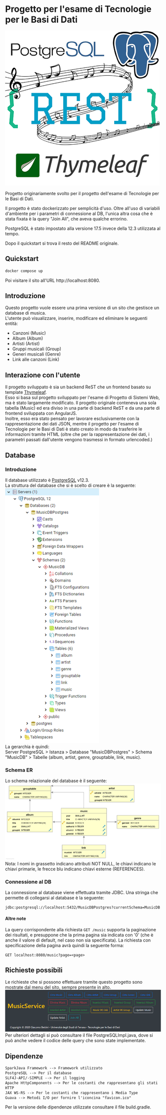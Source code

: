 # Progetto per l'esame di Tecnologie per le Basi di Dati
![](images/logo.png)

Progetto originariamente svolto per il progetto dell'esame di Tecnologie per le Basi di Dati.

Il progetto è stato dockerizzato per semplicità d'uso. Oltre all'uso di variabili d'ambiente per
i parametri di connessione al DB, l'unica altra cosa che è stata fixata è la query "Join All", che
aveva qualche errorino.

PostgreSQL è stato impostato alla versione 17.5 invece della 12.3 utilizzata al tempo.

Dopo il quickstart si trova il resto del README originale.

## Quickstart
```bash
docker compose up
```
Poi visitare il sito all'URL http://localhost:8080.

## Introduzione
Questo progetto vuole essere una prima versione di un sito che gestisce un database di musica. \
L'utente può visualizzare, inserire, modificare ed eliminare le seguenti entità:
- Canzoni (Music)
- Album (Album)
- Artisti (Artist)
- Gruppi musicali (Group)
- Generi musicali (Genre)
- Link alle canzoni (Link)
## Interazione con l'utente
Il progetto sviluppato è sia un backend ReST che un frontend basato su template [Thymeleaf](https://www.thymeleaf.org/). \
Esso si basa sul progetto sviluppato per l'esame di Progetto di Sistemi Web, ma è stato largamente
modificato. Il progetto originale conteneva una sola tabella (Music) ed era diviso in una parte di
backend ReST e da una parte di frontend sviluppata con AngularJS. \
Inoltre, esso era stato pensato per lavorare esclusivamente con la rappresentazione dei dati JSON,
mentre il progetto per l'esame di Tecnologie per le Basi di Dati è stato creato in modo da trasferire
le informazioni tramite HTML (oltre che per la rappresentazione dei dati, i parametri passati
dall'utente vengono trasmessi in formato urlencoded.)

## Database
### Introduzione
Il database utilizzato è [PostgreSQL](https://www.postgresql.org/) v12.3.\
La struttura del database che si è scelto di creare è la seguente: \
![](images/database.PNG) \
La gerarchia è quindi: \
Server PostgreSQL > Istanza > Database "MusicDBPostgres" > Schema "MusicDB" >
Tabelle (album, artist, genre, grouptable, link, music).
### Schema ER
Lo schema relazionale del database è il seguente: \
![](images/erd.png) \
Nota: I nomi in grassetto indicano attributi NOT NULL, le chiavi indicano le chiavi primarie,
le frecce blu indicano chiavi esterne (REFERENCES).
### Connessione al DB
La connessione al database viene effettuata tramite JDBC. Una stringa che permette di collegarsi
al database è la seguente:

    jdbc:postgresql://localhost:5432/MusicDBPostgres?currentSchema=MusicDB
#### Altre note
La query corrispondente alla richiesta <code>GET /music</code> supporta la paginazione dei risultati, e
presuppone che la prima pagina sia indicata con '0' (che è anche il valore di default, nel caso non sia
specificata). La richiesta con specificazione della pagina avrà quindi la seguente forma:

    GET localhost:8080/music?page=<page>

## Richieste possibili
Le richieste che si possono effettuare tramite questo progetto sono mostrate dal menu del sito,
sempre presente in alto.
![](images/screen.PNG) \
Per ulteriori dettagli si può consultare il file PostgreSQLImpl.java, dove si può anche vedere il
codice delle query che sono state implementate.

## Dipendenze

    SparkJava Framework --> Framework utilizzato
    PostgreSQL --> Per il database
    SLF4J-API/-SIMPLE --> Per il logging
    Apache HttpComponents --> Per le costanti che rappresentano gli stati HTTP
    JAX WS-RS --> Per le costanti che rappresentano i Media Type
    Guava --> Metodi I/O per fornire l'iconcina "favicon.ico"
    
Per la versione delle dipendenze utilizzate consultare il file build.gradle.